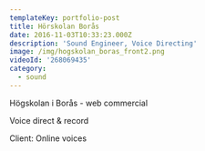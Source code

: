 ```yaml
---
templateKey: portfolio-post
title: Hörskolan Borås
date: 2016-11-03T10:33:23.000Z
description: 'Sound Engineer, Voice Directing'
image: /img/hogskolan_boras_front2.png
videoId: '268069435'
category:
  - sound
---
```

Högskolan i Borås - web commercial

Voice direct & record

Client: Online voices
